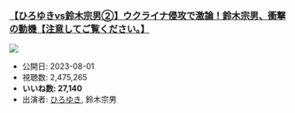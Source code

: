 ### [【ひろゆきvs鈴木宗男②】ウクライナ侵攻で激論！鈴木宗男、衝撃の動機【注意してご覧ください。】](https://www.youtube.com/watch?v=qemKsOkKAYM)
[![](https://img.youtube.com/vi/qemKsOkKAYM/sddefault.jpg)](https://www.youtube.com/watch?v=qemKsOkKAYM)
-   公開日: 2023-08-01
-   視聴数: 2,475,265
-   **いいね数: 27,140**
-   出演者: [ひろゆき](/rehacq_fan/people/ひろゆき "wikilink"), 鈴木宗男
